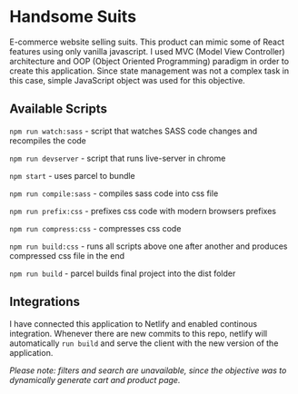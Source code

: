 # Handsome Suits

E-commerce website selling suits. This product can mimic some of React features using only vanilla javascript. I used MVC (Model View Controller) architecture and OOP (Object Oriented Programming) paradigm in order to create this application. Since state management was not a complex task in this case, simple JavaScript object was used for this objective.

## Available Scripts

`npm run watch:sass` - script that watches SASS code changes and recompiles the code

`npm run devserver` - script that runs live-server in chrome

`npm start` - uses parcel to bundle

`npm run compile:sass` - compiles sass code into css file

`npm run prefix:css` - prefixes css code with modern browsers prefixes

`npm run compress:css` - compresses css code

`npm run build:css` - runs all scripts above one after another and produces compressed css file in the end

`npm run build` - parcel builds final project into the dist folder

## Integrations

I have connected this application to Netlify and enabled continous integration. Whenever there are new commits to this repo, netlify will automatically `run build` and serve the client with the new version of the application.

_Please note: filters and search are unavailable, since the objective was to dynamically generate cart and product page._

